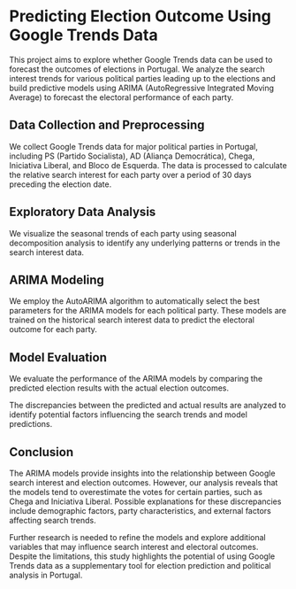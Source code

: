 # Predicting Election Outcome Using Google Trends Data

This project aims to explore whether Google Trends data can be used to forecast the outcomes of elections in Portugal. We analyze the search interest trends for various political parties leading up to the elections and build predictive models using ARIMA (AutoRegressive Integrated Moving Average) to forecast the electoral performance of each party.

## Data Collection and Preprocessing

We collect Google Trends data for major political parties in Portugal, including PS (Partido Socialista), AD (Aliança Democrática), Chega, Iniciativa Liberal, and Bloco de Esquerda. The data is processed to calculate the relative search interest for each party over a period of 30 days preceding the election date.

## Exploratory Data Analysis

We visualize the seasonal trends of each party using seasonal decomposition analysis to identify any underlying patterns or trends in the search interest data.


## ARIMA Modeling

We employ the AutoARIMA algorithm to automatically select the best parameters for the ARIMA models for each political party. These models are trained on the historical search interest data to predict the electoral outcome for each party.

## Model Evaluation

We evaluate the performance of the ARIMA models by comparing the predicted election results with the actual election outcomes. 

The discrepancies between the predicted and actual results are analyzed to identify potential factors influencing the search trends and model predictions.

## Conclusion

The ARIMA models provide insights into the relationship between Google search interest and election outcomes. However, our analysis reveals that the models tend to overestimate the votes for certain parties, such as Chega and Iniciativa Liberal. Possible explanations for these discrepancies include demographic factors, party characteristics, and external factors affecting search trends.

Further research is needed to refine the models and explore additional variables that may influence search interest and electoral outcomes. Despite the limitations, this study highlights the potential of using Google Trends data as a supplementary tool for election prediction and political analysis in Portugal.
